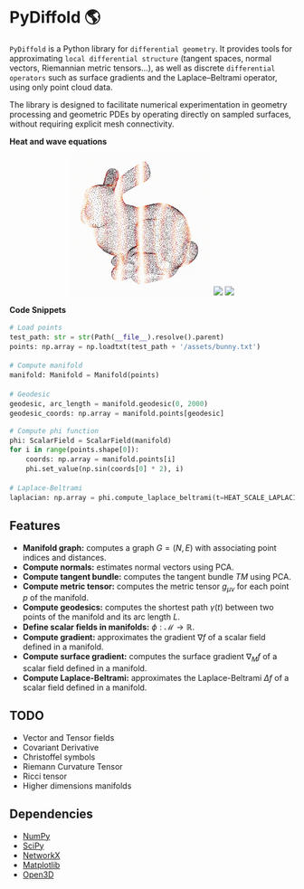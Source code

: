 # PyDiffold :earth_americas:
`PyDiffold` is a Python library for `differential geometry`. It provides tools for approximating `local differential structure` (tangent spaces, normal vectors, Riemannian metric tensors...), as well as discrete `differential operators` such as surface gradients and the Laplace–Beltrami operator, using only point cloud data.

The library is designed to facilitate numerical experimentation in geometry processing and geometric PDEs by operating directly on sampled surfaces, 
without requiring explicit mesh connectivity.

**Heat and wave equations**
<p align="center">
  <img src="/img/heat_equation.gif" width="250"/>
  <img src="/img/wave_equation.gif" width="250"/>
  <img src="/img/wave_equation_2.gif" width="250"/>
</p>

**Code Snippets**
```python
# Load points
test_path: str = str(Path(__file__).resolve().parent)
points: np.array = np.loadtxt(test_path + '/assets/bunny.txt')

# Compute manifold
manifold: Manifold = Manifold(points)

# Geodesic
geodesic, arc_length = manifold.geodesic(0, 2000)
geodesic_coords: np.array = manifold.points[geodesic]
```

```python
# Compute phi function
phi: ScalarField = ScalarField(manifold)
for i in range(points.shape[0]):
    coords: np.array = manifold.points[i]
    phi.set_value(np.sin(coords[0] * 2), i)

# Laplace-Beltrami
laplacian: np.array = phi.compute_laplace_beltrami(t=HEAT_SCALE_LAPLACIAN)
```

## Features
* **Manifold graph:** computes a graph $G = (N,E)$ with associating point indices and distances.
* **Compute normals:** estimates normal vectors using PCA.
* **Compute tangent bundle:** computes the tangent bundle $TM$ using PCA.
* **Compute metric tensor:** computes the metric tensor $g_{\mu \nu}$ for each point $p$ of the manifold.
* **Compute geodesics:** computes the shortest path $\gamma(t)$ between two points of the manifold and its arc length $L$.
* **Define scalar fields in manifolds:** $\phi : \mathcal{M} \rightarrow \mathbb{R}$.
* **Compute gradient:** approximates the gradient $\nabla f$ of a scalar field defined in a manifold.
* **Compute surface gradient:** computes the surface gradient $\nabla_M f$ of a scalar field defined in a manifold.
* **Compute Laplace-Beltrami:** approximates the Laplace-Beltrami $\Delta f$ of a scalar field defined in a manifold.

## TODO
* Vector and Tensor fields
* Covariant Derivative
* Christoffel symbols
* Riemann Curvature Tensor
* Ricci tensor
* Higher dimensions manifolds

## Dependencies
* [NumPy](https://github.com/numpy/numpy)
* [SciPy](https://github.com/scipy/scipy)
* [NetworkX](https://github.com/networkx/networkx)
* [Matplotlib](https://github.com/matplotlib/matplotlib)
* [Open3D](https://github.com/isl-org/Open3D)